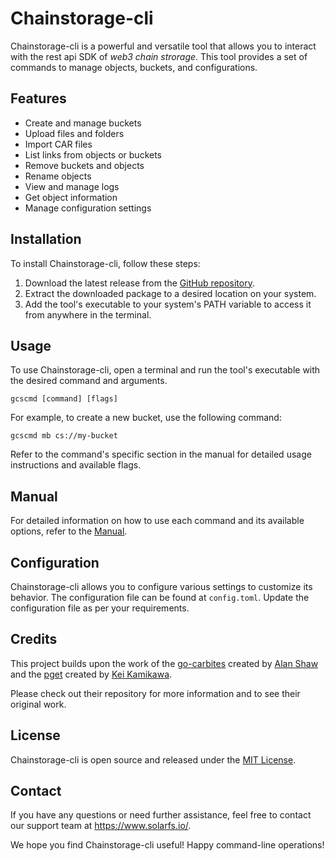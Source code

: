 # Chainstorage-cli

Chainstorage-cli is a powerful and versatile tool that allows you to interact with the rest api SDK of *web3 chain strorage*. This tool provides a set of commands to manage objects, buckets, and configurations.

## Features

- Create and manage buckets
- Upload files and folders
- Import CAR files
- List links from objects or buckets
- Remove buckets and objects
- Rename objects
- View and manage logs
- Get object information
- Manage configuration settings

## Installation

To install Chainstorage-cli, follow these steps:

1. Download the latest release from the [GitHub repository](https://github.com/paradeum-team/chainstorage-cli/releases).
2. Extract the downloaded package to a desired location on your system.
3. Add the tool's executable to your system's PATH variable to access it from anywhere in the terminal.

## Usage

To use Chainstorage-cli, open a terminal and run the tool's executable with the desired command and arguments.

```shell
gcscmd [command] [flags]
```

For example, to create a new bucket, use the following command:

```shell
gcscmd mb cs://my-bucket
```

Refer to the command's specific section in the manual for detailed usage instructions and available flags.

## Manual

For detailed information on how to use each command and its available options, refer to the [Manual](./MANUAL.md).

## Configuration

Chainstorage-cli allows you to configure various settings to customize its behavior. The configuration file can be found at `config.toml`. Update the configuration file as per your requirements.

## Credits

This project builds upon the work of the [go-carbites](https://github.com/alanshaw/go-carbites) created by [ Alan Shaw](https://github.com/alanshaw) and the [pget](https://github.com/Code-Hex/pget) created by [Kei Kamikawa](https://github.com/Code-Hex).

Please check out their repository for more information and to see their original work.

## License

Chainstorage-cli is open source and released under the [MIT License](./LICENSE).

## Contact

If you have any questions or need further assistance, feel free to contact our support team at https://www.solarfs.io/.

We hope you find Chainstorage-cli useful! Happy command-line operations!


